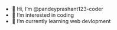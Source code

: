 - 👋 Hi, I’m @pandeyprashant123-coder
- 👀 I’m interested in coding
- 🌱 I’m currently learning web devlopment
<!---
pandeyprashant123-coder/pandeyprashant123-coder is a ✨ special ✨ repository because its `README.md` (this file) appears on your GitHub profile.
You can click the Preview link to take a look at your changes.
--->
